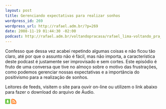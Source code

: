 ```yaml
--- 
layout: post
title: Gerenciando expectativas para realizar sonhos
wordpress_id: 269
wordpress_url: http://rafael.adm.br/?p=269
date: 2008-11-19 01:44:30 -02:00
podcast: http://rafael.adm.br/voltandopracasa/rafael_lima-voltando_pra_casa-0032.mp3
---
```

Confesso que dessa vez acabei repetindo algumas coisas e não ficou tão claro, até por que o assunto não é fácil, mas não importa, a característica deste podcast é justamente ser improvisado e sem cortes. Este episódio é fruto de uma conversa que tive no almoço sobre o motivo das frustrações, como podemos gerenciar nossas expectativas e a importância do positivismo para a realização de sonhos.

Leitores de feeds, visitem o site para ouvir on-line ou utilizem o link abaixo para fazer o download do arquivo de Áudio.

<a class="noborder" href="http://rafael.adm.br/voltandopracasa/rafael_lima-voltando_pra_casa-0032.mp3" title="Download"><img src="/wp-content/themes/rafael_lima-rockinblue/images/download_green.gif" border="0" alt="Download" /></a> <a class="noborder" href="http://feeds.feedburner.com/rafael_lima_podcast" title="RSS"><img src="/wp-content/themes/rafael_lima-rockinblue/images/icn-feed-16x16.png" border="0" alt="RSS" /></a>

